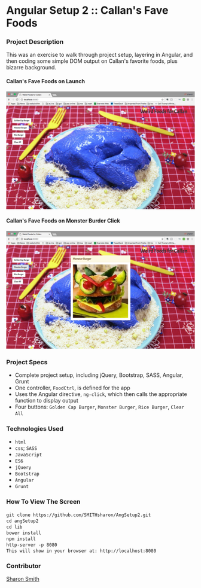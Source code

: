 # Angular Setup 2 :: Callan's Fave Foods

### Project Description 

This was an exercise to walk through project setup, layering in Angular, and then coding some simple DOM output on Callan's favorite foods, plus bizarre background. 

#### Callan's Fave Foods on Launch 
![Callan's Fave Foods on Launch](https://raw.githubusercontent.com/SMITHsharon/angSetup2/callanFoods/screens/Callan%20Foods%20on%20Launch.png)

#### Callan's Fave Foods on Monster Burder Click 
![Callan's Fave Foods on Monster Burder Click](https://raw.githubusercontent.com/SMITHsharon/angSetup2/callanFoods/screens/Callan%20Foods%20on%20Click%20Monster%20Burger.png)

### Project Specs
- Complete project setup, including jQuery, Bootstrap, SASS, Angular, Grunt
- One controller, `FoodCtrl`, is defined for the app
- Uses the Angular directive, `ng-click`, which then calls the appropriate function to display output
- Four buttons: `Golden Cap Burger`, `Monster Burger`, `Rice Burger`, `Clear All`


### Technologies Used
- `html`
- `css`; `SASS`
- `JavaScript`
- `ES6`
- `jQuery`
- `Bootstrap`
- `Angular`
- `Grunt`


### How To View The Screen 
```
git clone https://github.com/SMITHsharon/AngSetup2.git
cd angSetup2
cd lib
bower install
npm install
http-server -p 8080
This will show in your browser at: http://localhost:8080
```

### Contributor
[Sharon Smith](https://github.com/SMITHsharon)
